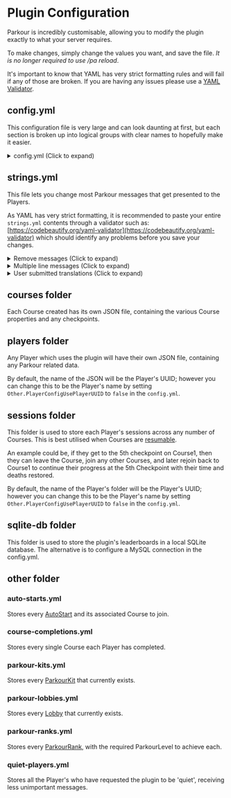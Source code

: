 Plugin Configuration
======

Parkour is incredibly customisable, allowing you to modify the plugin exactly to what your server requires.

To make changes, simply change the values you want, and save the file. _It is no longer required to use /pa reload_.

It's important to know that YAML has very strict formatting rules and will fail if any of those are broken. If you are having any issues please use a [YAML Validator](https://codebeautify.org/yaml-validator).

## config.yml

This configuration file is very large and can look daunting at first, but each section is broken up into logical groups with clear names to hopefully make it easier.

<details><summary>config.yml (Click to expand)</summary>

!>  Some properties require the server to restart to apply the changes, these include changes to scoreboard, adding 3rd party plugin support, etc.

```yaml
# All the options for when a Player joins a Course
OnJoin:
  # Should the Player be able to join the Course using "/pa join (course)"
  AllowViaCommand: true
  # Should the Player be in the same World as the Course before being allowed to Join
  EnforceWorld: false
  # Should the Course be marked as Ready before it can be joined
  EnforceReady: true
  # Should the Player's health by filled upon Joining a Course, and to what amount
  FillHealth:
    Enabled: true
    Amount: 20
  # What GameMode should the Player be while on the Course. This can be set to 'KEEP' to not override the Player's GameMode.
  SetGameMode: SURVIVAL
  # Treat the first Checkpoint as the start of the Course. The timer will be started upon achieving the first checkpoint.
  TreatFirstCheckpointAsStart: false
  # Require a permission for every single course (Parkour.Course.(CourseName))
  PerCoursePermission: false
  # Should the Player be teleported to the starting point. Can be disabled for AutoStarts for a seamless start of a Course.
  TeleportPlayer: true
  # What is the join broadcast message level, options include:
  # "GLOBAL" = Every Player on the server, "WORLD" = Every Player on the World, "PARKOUR" = Every Parkour Player, "PLAYER" = Just the Player, nobody else. 
  BroadcastLevel: NONE
 
# All the options for when the Player is on a Course
OnCourse:
  # Should all Players be able to break and place blocks as usual
  AnybodyPlaceBreakBlocks: false
  # Should Admins be able to break and place blocks are usual
  AdminPlaceBreakBlocks: true
  # Should Parkour attempt to perform fewer checks for the ParkourKits. (This may break some behaviour)
  AttemptLessChecks: false
  # Which Material should the Checkpoint pressure plates be made out of
  CheckpointMaterial: STONE_PLATE
  # Should the Player die when they touch liquid (Water or Lava)
  DieInLiquid: false
  # Should the Player die when they take void damage
  DieInVoid: false
  # Should the Player be prevented from dropping items
  DisableItemDrop: false
  # Should the Player be prevented from picking up items
  DisableItemPickup: false
  # Should ALL Player damage be prevented
  DisablePlayerDamage: false
  # Should Fall Damage be prevented
  DisableFallDamage: false
  # Should the Player be prevented from trying to Fly
  DisableFly: true
  # Should the plugin have the ability to display a Live Timer (either action bar or Scoreboard)
  DisplayLiveTime: false
  # Should the player be prevented from interacting with non-Parkour signs
  EnforceParkourSigns: true
  # Should the player be prevented from teleporting to another World while on a Course
  EnforceWorld:
    Enabled: true
    # If they are allowed to be teleported away, should they leave the Course as a result
    LeaveCourse: false
  # Prevent the Pressure Plate from being 'stuck' in a pressed position when a Player is stood on it
  # This will allow people to still achieve the Checkpoint while others are on a Plate. This will mean that Redstone no longer being fired from it
  PreventPlateStick: false
  # Should the Player be prevented from opening any non-player inventories
  PreventOpeningOtherInventories: false
  # Should the Player be prevented from attacking other entities
  PreventAttackingEntities: false
  # Should the Player be prevented from taking damage from other entities attacking them
  PreventEntitiesAttacking: true
  # Should the Player be prevented from joining another Course whilst on one
  PreventJoiningDifferentCourse: false
  # Should players have their collisions removed. You need to have the Scoreboard enabled for this to work.
  PreventPlayerCollisions: false
  # Should the Players have to be sneaking to activate the Parkour Tools
  SneakToInteractItems: true
  # Should achieving the final Checkpoint trigger the Course finish for the Player
  TreatLastCheckpointAsFinish: false
  # Should ParkourKits be enabled. If this is set to false, finish blocks will no longer work and Courses must be finished using a Finish Sign or other means.
  UseParkourKit: true
  # Should the Player be prevented from using non-Parkour commands
  EnforceParkourCommands:
    Enabled: true
    # These commands are the exception and are still allowed
    Whitelist:
    - login
 
# All the options for when a Player finishes a Course
OnFinish:
  # What is the finish broadcast message level, options include:
  # "GLOBAL" = Every Player on the server, "WORLD" = Every Player on the World, "PARKOUR" = Every Parkour Player, "PLAYER" = Just the Player, nobody else. 
  BroadcastLevel: GLOBAL
  # What should be the default prize given to the Player
  # Set the amount to 0 to prevent a Default Material Prize
  DefaultPrize:
    Material: DIAMOND
    Amount: 1
    XP: 0
    Command: ''
  # Should a message be displayed when a new record has been beaten
  DisplayNewRecords: false
  # Should the player be sent a summary of their stats after finishing
  DisplayStats: true
  # Should Course Prizes be enabled, this includes every kind of prize such as ParkourLevels & ParkourRanks etc.
  EnablePrizes: true
  # Should the Player have to achieve all the Checkpoints before being able to finish
  # Prevents cheaters from skipping checkpoints
  EnforceCompletion: true
  # Should the Player's completed courses be tracked
  CompletedCourses:
    Enabled: true
    # Should the Player be notified if they have already completed the joined Course
    JoinMessage: false
  # What GameMode should the Player be when finishing / leaving the Course. This can be set to 'KEEP' to not override the Player's GameMode.
  SetGameMode: SURVIVAL
  # Should the Player be teleported away after finishing a Course
  TeleportAway: true
  # Should there be a delay (in ticks) before being teleported away
  TeleportDelay: 0
  # Should the Player be teleported back to the Location they were in before joining the Course
  TeleportToJoinLocation: false
  # Should the Player's database time be updated every time the beat it, instead of inserting a new time with every completion
  UpdatePlayerDatabaseTime: true
 
# All the options for when the Player leaves a Course
OnLeave:
  # Should the Player be teleported to the Linked Lobby, instead of the default Lobby
  TeleportToLinkedLobby: false
  # Should the Player's progress be destroyed when they leave a Course
  # If this is false, the Player will be able to re-join the same Course at the checkpoint and time accumulated as before
  DestroyCourseProgress: true
  # Should the Player be teleported away to their destination
  TeleportAway: true

# All the options for when the Player restarts the Course
OnRestart:
  # When the Player restarts the Course should it do the full Leave and Join cycle, or should it just reset their progress
  # Leaving this as true has been known to have major performance impacts
  FullPlayerRestart: false
  # Should be Player be asked to confirm if they want to restart their progress in case they accidentally use the Restart Tool
  RequireConfirmation: false
 
# All the options for when the Player dies on a Course
OnDie:
  # Should the Player's time be reset if they have yet to achieve a Checkpoint
  ResetProgressWithNoCheckpoint: false
  # Should the Player's XP Bar be set to the number of deaths accumulated. Their original XP Level will be restored upon finishing / leaving.
  SetXPBarToDeathCount: false
 
# All the options for when the Player leaves the server while on a Course
OnLeaveServer:
  # Should the Player be kicked from the Course
  LeaveCourse: false
  # Should the Player be teleported back to the last Checkpoint
  TeleportToLastCheckpoint: false
 
# Configuration for the Items the Player receives when Joining a Course, also known as Parkour Tools
# The Material can be set to AIR if not wanted
ParkourTool:
  LastCheckpoint:
    Material: ARROW
    Slot: 0
  HideAll:
    Material: BONE
    Slot: 1
    # Should it hide all players (global), or just Parkour players
    Global: true
    # Should all Players be hidden by default when joining a Course
    ActivateOnJoin: false
  HideAllEnabled:
    Material: BONE
    Slot: 1
  Leave:
    Material: OAK_SAPLING
    Slot: 2
  Restart:
    Material: STICK
    Slot: 3
    # How many seconds must pass between each Restart usage
    SecondCooldown: 1
  Freedom:
    Material: REDSTONE_TORCH
    Slot: 4
    # How many seconds must pass between each Save Checkpoint usage
    SecondCooldown: 1
  Rockets:
    Material: FIREWORK_ROCKET
    Slot: 4
 
# All the options for Parkour Challenges
ParkourChallenge:
  # Should the Challenge participants be hidden from each other
  HidePlayers: true
  # What should the countdown start from
  CountdownFrom: 5
    # Should the Player be prepared for the Challenge (teleported to the Course unable to move) when the accept the challenge
  PrepareOnAccept: false
 
# All the options for ParkourModes
ParkourModes:
  # Increase the Players walk speed
  Speedy:
    SetSpeed: 0.7
    ResetSpeed: 0.2
  # Allows the Player to have a Rocket which launches the Player
  Rockets:
    # Should the velocity be inverted (teleported forwards instead of backwards)
    Invert: false
    # Seconds delay before being able to fire again
    Delay: 1
  # Allow the Player to walk on any pressure plate to set their checkpoint to their current location
  FreeCheckpoint:
    # Allow the Player to use the "/pa manualcheckpoint" command to set their checkpoint to their current location
    # Can be used by external plugins to trigger setting a checkpoint 
    ManualCheckpointCommandEnabled: false
 
# All the options for displaying titles
# Choose the durations for each stage, and choose which will be presented in a Title 
DisplayTitle:
  FadeIn: 5
  Stay: 20
  FadeOut: 5
  JoinCourse: true
  Checkpoint: true
  RewardLevel: true
  Death: true
  Leave: true
  Finish: true
 
# All the options for AutoStarts
AutoStart:
  Enabled: true
  # Material identifying a AutoStart. This is used for performance reasons
  Material: BEDROCK
  # Delay before triggering the Course Join
  TickDelay: 0
  # Include the world name in the AutoStart to allow multi-world support
  IncludeWorldName: false
 
# All the options for displaying a Scoreboard while on a Course
# Each entry can be disabled and the order changed
Scoreboard:
  Enabled: false
  CourseName:
    Enabled: true
    Sequence: 1
  BestTimeEver:
    Enabled: true
    Sequence: 2
  BestTimeEverName:
    Enabled: true
    Sequence: 3
  MyBestTime:
    Enabled: true
    Sequence: 4
  CurrentDeaths:
    Enabled: true
    Sequence: 5
  Checkpoints:
    Enabled: true
    Sequence: 6
  LiveTimer:
    Enabled: true
    Sequence: 7
  RemainingDeaths:
    Enabled: false
    Sequence: 8
 
# All the options for the various event Sounds
# Each entry allows you to enable / disable the sound, also choose the Sound and the volume and pitch
Sounds:
  Enabled: true
  JoinCourse:
    Enabled: false
    Sound: BLOCK_NOTE_BLOCK_PLING
    Volume: 0.05
    Pitch: 1.75
  SecondIncrement:
    Enabled: true
    Sound: BLOCK_NOTE_BLOCK_PLING
    Volume: 0.05
    Pitch: 1.75
  SecondDecrement:
    Enabled: true
    Sound: BLOCK_NOTE_BLOCK_PLING
    Volume: 0.05
    Pitch: 4.0
  PlayerDeath:
    Enabled: true
    Sound: ENTITY_PLAYER_DEATH
    Volume: 0.1
    Pitch: 1.75
  CheckpointAchieved:
    Enabled: true
    Sound: BLOCK_NOTE_BLOCK_CHIME
    Volume: 0.1
    Pitch: 1.75
  CourseFinished:
    Enabled: true
    Sound: BLOCK_CONDUIT_ACTIVATE
    Volume: 0.1
    Pitch: 1.75
  CourseFailed:
    Enabled: true
    Sound: BLOCK_CONDUIT_DEACTIVATE
    Volume: 0.1
    Pitch: 1.75
 
# All the options for when the Player is on a Course
ParkourGUI:
  Material: BOOK
  # What should the empty space be filled with
  FillerMaterial: CYAN_STAINED_GLASS_PANE
 
# Everything else
Other:
  # Should the Plugin check for updates on start up
  CheckForUpdates: true
  # Should certain events (delete / reset) be logged to a file
  LogToFile: true
  # Should the Plugin attempt to check if the Checkpoint is being placed on a valid Material
  EnforceSafeCheckpoints: true
  # Should the Plugin use auto tab completions
  UseAutoTabCompletion: true
  # ParkourKit settings
  ParkourKit:
    # When a Kit is requested, should it replace the Player's inventory
    ReplaceInventory: true
    # When a Kit is requested, should a Sign be included in the Kit
    GiveSign: true
    # Should the plugin use the legacy ground detection. 
    # This will always check what is below the Player, for example when standing on a LILYPAD on WATER will consider the Material WATER, similar for CARPET.
    LegacyGroundDetection: false
  Parkour:
    # Should the plugin insert the Player's ParkourRank into the Chat
    ChatRankPrefix:
      Enabled: false
      # Should the plugin override the Chat with its own format, otherwise it will simply replace the %RANK% placeholder
      OverrideChat: true
    # Should destroying Parkour Signs be prevented by non-admins
    SignProtection: true
    # Should Parkour control the Player's inventory when joining / leaving a Course
    InventoryManagement: true
    # Should the Player require an additional Permission to interact with Parkour signs
    SignUsePermissions: false
    # Should the Player require an additional Permission to use Parkour commands
    CommandUsePermissions: false
    # What should be the maximum achievable ParkourLevel 
    MaximumParkourLevel: 99999999
    # Should the Player's potion effects be reset during Parkour events such as joining, dying, leaving, finishing etc.
    ResetPotionEffects: true
    
  Display:
    # Should the plugin display a Join message to the Player "This server uses Parkour v6.X"
    JoinWelcomeMessage: true
    # Should the Player be notified when they earn a new ParkourLevel
    LevelReward: true
    # Should the Player be notified of the remaining Course Prize Cooldown
    PrizeCooldown: true
    # Should the Course list exclude courses that aren't marked as ready
    OnlyReadyCourses: false
    
  # Time output settings
  # Colour codes can be used, however they need to be in a format which is ignored by the format processor. Surround each colour code with ''&b'' for it to be ignored.
  # For Example: DetailedFormat: '''&b''mm''&4'':''&5''ss''&4'':''&6''SSS'
  Time:
    # The Standard Time output format, with no millisecond information. Used with whole seconds 
    StandardFormat: "HH:mm:ss"
    # The Detailed Time output format, with millisecond information. Used in leaderboard times
    DetailedFormat: "HH:mm:ss:SSS"
    # The TimeZone to use. Only change if you're having weird output.
    TimeZone: "GMT"
 
  # Should the Parkour config files be backed up after every server shutdown
  OnServerShutdown:
    BackupFiles: false
 
  # Should the Player's Parkour Infomation be deleted if Parkour detects they've been banned
  # For example if a Player has been banned for cheating in many Courses, all of their times will be deleted automatically upon banning
  OnPlayerBan:
    ResetParkourInfo: false
 
  # When the Player's ParkourLevel is manually set, should their ParkourRank be re-applied
  OnSetPlayerParkourLevel:
    UpdateParkourRank: true
 
  # When the Player takes Void damage, should the Player be teleported to the closest Lobby
  OnVoid:
    TeleportToLobby: false
 
# Each Parkour compatible plugin config
Plugin:
  BountifulAPI:
    Enabled: true
  Vault:
    Enabled: true
  PlaceholderAPI:
    Enabled: true
    # How many seconds should database results be cached for
    CacheTime: 15
 
# How many time results should be cached per Course
Database:
  MaximumCoursesCached: 10
 
# Override the path to the SQLite Database. Only change if you know what you're doing
SQLite:
  PathOverride: ''
 
# MySQL Connection settings
# Values will need to be updated to match your sql server before a connection can be made. Check server start up logs for any connection issues.
# Replace each placeholder provided with your values i.e. (PORT) -> 3306
MySQL:
  Use: false
  URL: jdbc:mysql://(HOST):(PORT)/(DATABASE)?useSSL=false
  Username: Username
  Password: Password
  LegacyDriver: false
 
# Should the Player be in the same world as the Lobby before being allowed to join
LobbySettings:
  EnforceWorld: false
 
# The installed version of the plugin, used by the updater to automatically update your config
Version: '6.7'
```

_This is correct as of Parkour v6.7_

</details>

## strings.yml

This file lets you change most Parkour messages that get presented to the Players.

As YAML has very strict formatting, it is recommended to paste your entire `strings.yml` contents through a validator such as: [https://codebeautify.org/yaml-validator](https://codebeautify.org/yaml-validator) which should identify any problems before you save your changes.

<details><summary>Remove messages (Click to expand)</summary>

To prevent a message from being sent to the Player, you can set the value to empty.  
For example `AllCheckpoints: ''`  
_Do not delete the entire translation entry, as it will be regenerated by the plugin._

</details>

<details><summary>Multiple line messages (Click to expand)</summary>

Messages can be sent across multiple messages by inserting a `|` then following with your message:
```
AllCheckpoints: |
  Congratulations you've completed all %TOTAL% Checkpoints.
  Now finish the Course to receive your Prize.
```

_More information here: [https://stackoverflow.com/a/21699210](https://stackoverflow.com/a/21699210)_

</details>

<details><summary>User submitted translations (Click to expand)</summary>

Here are translations submitted by users for a specific language, I take no responsibility for their accuracy.

[Chinese / Mandarin (CH)](https://a5h73y.github.io/Parkour/files/translations/ch/strings.yml)

[Spanish (ES)](https://a5h73y.github.io/Parkour/files/translations/es/strings.yml)

</details>

## courses folder

Each Course created has its own JSON file, containing the various Course properties and any checkpoints.

## players folder

Any Player which uses the plugin will have their own JSON file, containing any Parkour related data.

By default, the name of the JSON will be the Player's UUID; however you can change this to be the Player's name by setting `Other.PlayerConfigUsePlayerUUID` to `false` in the `config.yml`.

## sessions folder

This folder is used to store each Player's sessions across any number of Courses. This is best utilised when Courses are [resumable](/tutorials/parkour-courses?id=resumable).

An example could be, if they get to the 5th checkpoint on Course1, then they can leave the Course, join any other Courses, and later rejoin back to Course1 to continue their progress at the 5th Checkpoint with their time and deaths restored.

By default, the name of the Player's folder will be the Player's UUID; however you can change this to be the Player's name by setting `Other.PlayerConfigUsePlayerUUID` to `false` in the `config.yml`.

## sqlite-db folder

This folder is used to store the plugin's leaderboards in a local SQLite database. The alternative is to configure a MySQL connection in the config.yml.

## other folder

### auto-starts.yml

Stores every [AutoStart](/tutorials/parkour-autostart) and its associated Course to join.

### course-completions.yml

Stores every single Course each Player has completed.

### parkour-kits.yml

Stores every [ParkourKit](/tutorials/parkour-kits) that currently exists.

### parkour-lobbies.yml

Stores every [Lobby](/tutorials/parkour-lobby) that currently exists.

### parkour-ranks.yml

Stores every [ParkourRank](/tutorials/parkour-level-ranks?id=what-is-a-parkourrank), with the required ParkourLevel to achieve each.

### quiet-players.yml

Stores all the Player's who have requested the plugin to be 'quiet', receiving less unimportant messages.
